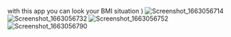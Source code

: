 with this app you can look your BMI situation )
![Screenshot_1663056714](https://user-images.githubusercontent.com/107408431/189848223-babec05d-b16d-4e03-802e-ed539d9fdb28.png)
![Screenshot_1663056732](https://user-images.githubusercontent.com/107408431/189848248-5de396c0-ac8d-43d8-a8bb-0f1b0867c09e.png)
![Screenshot_1663056752](https://user-images.githubusercontent.com/107408431/189848274-61cba72a-a988-4fe9-8eb0-6967424c1771.png)
![Screenshot_1663056790](https://user-images.githubusercontent.com/107408431/189848295-0dd1c514-00e1-4464-909f-d01c4f444c83.png)
